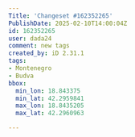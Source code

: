 ```yaml
---
Title: 'Changeset #162352265'
PublishDate: 2025-02-10T14:00:04Z
id: 162352265
user: dada24
comment: new tags
created_by: iD 2.31.1
tags:
- Montenegro
- Budva
bbox:
  min_lon: 18.843375
  min_lat: 42.2959841
  max_lon: 18.8435205
  max_lat: 42.2960963

---
```

